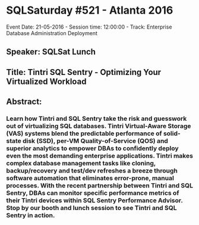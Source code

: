 # SQLSaturday #521 - Atlanta 2016
Event Date: 21-05-2016 - Session time: 12:00:00 - Track: Enterprise Database Administration  Deployment
## Speaker: SQLSat Lunch
## Title: Tintri  SQL Sentry - Optimizing Your Virtualized Workload
## Abstract:
### Learn how Tintri and SQL Sentry take the risk and guesswork out of virtualizing SQL databases. Tintri Virtual-Aware Storage (VAS) systems blend the predictable performance of solid-state disk (SSD), per-VM Quality-of-Service (QOS) and superior analytics to empower DBAs to confidently deploy even the most demanding enterprise applications. Tintri makes complex database management tasks like cloning, backup/recovery and test/dev refreshes a breeze through software automation that eliminates error-prone, manual processes. With the recent partnership between Tintri and SQL Sentry, DBAs can monitor specific performance metrics of their Tintri devices within SQL Sentry Performance Advisor. Stop by our booth and lunch session to see Tintri and SQL Sentry in action.
